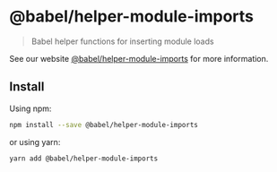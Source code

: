 # @babel/helper-module-imports

> Babel helper functions for inserting module loads

See our website [@babel/helper-module-imports](https://babeljs.io/docs/babel-helper-module-imports)
for more information.

## Install

Using npm:

```sh
npm install --save @babel/helper-module-imports
```

or using yarn:

```sh
yarn add @babel/helper-module-imports
```
